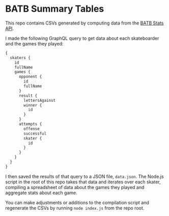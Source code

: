 # BATB Summary Tables

This repo contains CSVs generated by computing data from the [BATB Stats API](https://api.batbstats.trevorblades.com).

I made the following GraphQL query to get data about each skateboarder and the games they played:

```graphql
{
  skaters {
    id
    fullName
    games {
      opponent {
        id
        fullName
      }
      result {
        lettersAgainst
        winner {
          id
        }
      }
      attempts {
        offense
        successful
        skater {
          id
        }
      }
    }
  }
}
```

I then saved the results of that query to a JSON file, `data.json`. The Node.js script in the root of this repo takes that data and iterates over each skater, compiling a spreadsheet of data about the games they played and aggregate stats about each game.

You can make adjustments or additions to the compilation script and regenerate the CSVs by running `node index.js` from the repo root.
